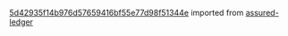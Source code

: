 [5d42935f14b976d57659416bf55e77d98f51344e](https://github.com/insolar/assured-ledger/commit/5d42935f14b976d57659416bf55e77d98f51344e) imported from [assured-ledger](https://github.com/insolar/assured-ledger)
